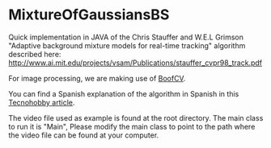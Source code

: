 # MixtureOfGaussiansBS

Quick implementation in JAVA of the Chris Stauffer and W.E.L Grimson "Adaptive background mixture models for real-time tracking" algorithm described here: http://www.ai.mit.edu/projects/vsam/Publications/stauffer_cvpr98_track.pdf

For image processing, we are making use of [BoofCV](https://boofcv.org/index.php?title=Main_Page).

You can find a Spanish explanation of the algorithm in Spanish in this [Tecnohobby article](http://www.tecnohobby.net/ppal/index.php/vision-computacional/topicos-generales). 

The video file used as example is found at the root directory. The main class to run it is "Main", Please modify the main class to point to the path where the video file can be found at your computer.
